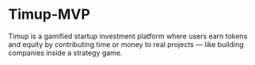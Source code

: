 # Timup-MVP
Timup is a gamified startup investment platform where users earn tokens and equity by contributing time or money to real projects — like building companies inside a strategy game.
